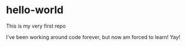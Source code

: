 # hello-world
This is my very first repo

I've been working around code forever, but now am forced to learn! Yay!
